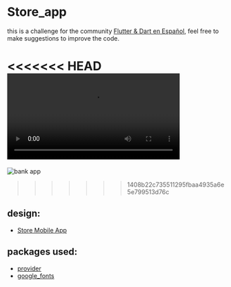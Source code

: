 # Store_app

this is a challenge for the community [Flutter & Dart en Español](https://www.facebook.com/groups/flutter.dart.spanish),
feel free to make suggestions to improve the code.

<<<<<<< HEAD
<video width="400" autoplay>
  <source src="mov_bbb.mp4" type="video/mp4">
  <source src="mov_bbb.ogg" type="video/ogg">
  Your browser does not support HTML video.
</video>
=======

![bank app](https://user-images.githubusercontent.com/77682546/148671857-f0530fed-1726-41c0-ae86-ba8db303a1c0.gif)




>>>>>>> 1408b22c735511295fbaa4935a6e5e799513d76c

## design:
- [Store Mobile App](https://fb.watch/aop2ba2V26/)

## packages used:
- [provider](https://pub.dev/packages/provider)
- [google_fonts](https://pub.dev/packages/google_fonts)
